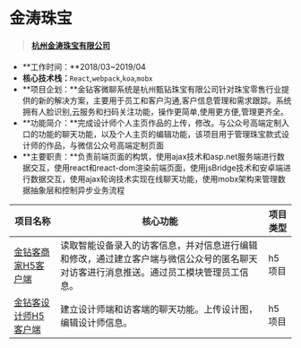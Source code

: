 # 金涛珠宝

> #### [杭州金涛珠宝有限公司](https://www.tianyancha.com/company/1345128050)
>

- **工作时间：**2018/03~2019/04
- **核心技术栈：**`React`,`webpack`,`koa`,`mobx`
- **项目企划：**金钻客微聊系统是杭州甄钻珠宝有限公司针对珠宝零售行业提供的新的解决方案，主要用于员工和客户沟通,客户信息管理和需求跟踪。系统拥有人脸识别,云服务和扫码关注功能，操作更简单,使用更方便,管理更齐全。
- **功能简介：**完成设计师个人主页作品的上传，修改。与公众号高端定制入口的功能的聊天功能，以及个人主页的编辑功能，该项目用于管理珠宝款式设计师的作品，与微信公众号高端定制页面
- **主要职责：**负责前端页面的构筑，使用ajax技术和asp.net服务端进行数据交互，使用react和react-dom渲染前端页面，使用jsBridge技术和安卓端进行数据交互，使用ajax轮询技术实现在线聊天功能，使用mobx架构来管理数据抽象层和控制异步业务流程

| 项目名称                                           | 核心功能                                                     | 项目类型 |
| -------------------------------------------------- | ------------------------------------------------------------ | -------- |
| [金钻客商家H5客户端](http://jzker.cn)              | 读取智能设备录入的访客信息，并对信息进行编辑和修改，通过建立客户端与微信公众号的匿名聊天对访客进行消息推送。通过员工模块管理员工信息。 | h5项目   |
| [金钻客设计师H5客户端](http://h5designer.jzker.cn) | 建立设计师端和访客端的聊天功能。上传设计图，编辑设计师信息。 | h5项目   |